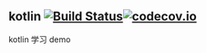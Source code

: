 ## kotlin [![Build Status](https://travis-ci.org/YuanLicc/kotlin.svg?branch=master)](https://travis-ci.org/YuanLicc/kotlin)[![codecov.io](https://codecov.io/gh/YuanLicc/kotlin/branch/master/graphs/badge.svg?branch=master)](https://codecov.io/gh/YuanLicc/kotlin?branch=master)

kotlin 学习 demo